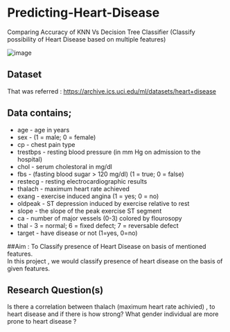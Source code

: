 # Predicting-Heart-Disease
Comparing Accuracy of KNN Vs Decision Tree Classifier (Classify possibility of Heart Disease based on multiple features)


![image](https://user-images.githubusercontent.com/19268537/116271648-cdd62680-a79d-11eb-9a4c-a79a07c7cd8a.png)

## Dataset 
 That was referred : https://archive.ics.uci.edu/ml/datasets/heart+disease



## Data contains;

* age - age in years
* sex - (1 = male; 0 = female)
* cp - chest pain type
* trestbps - resting blood pressure (in mm Hg on admission to the hospital)
* chol - serum cholestoral in mg/dl
* fbs - (fasting blood sugar > 120 mg/dl) (1 = true; 0 = false)
* restecg - resting electrocardiographic results
* thalach - maximum heart rate achieved
* exang - exercise induced angina (1 = yes; 0 = no)
* oldpeak - ST depression induced by exercise relative to rest
* slope - the slope of the peak exercise ST segment
* ca - number of major vessels (0-3) colored by flourosopy
* thal - 3 = normal; 6 = fixed defect; 7 = reversable defect
* target - have disease or not (1=yes, 0=no)

##Aim : To Classify presence of Heart Disease on basis of mentioned features. <br>
In this project , we would classify presence of heart disease on the basis of given features. <br>

## Research Question(s)
  Is there a correlation between thalach (maximum heart rate achivied) , to heart disease and if there is how strong?
  What gender individual are more prone to heart disease ?
 
